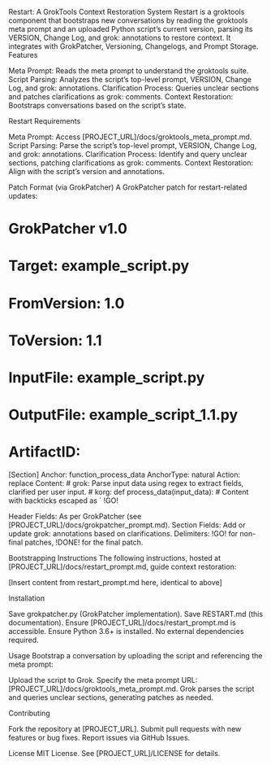 Restart: A GrokTools Context Restoration System
Restart is a groktools component that bootstraps new conversations by reading the groktools meta prompt and an uploaded Python script’s current version, parsing its VERSION, Change Log, and grok: annotations to restore context. It integrates with GrokPatcher, Versioning, Changelogs, and Prompt Storage.
Features

Meta Prompt: Reads the meta prompt to understand the groktools suite.
Script Parsing: Analyzes the script’s top-level prompt, VERSION, Change Log, and grok: annotations.
Clarification Process: Queries unclear sections and patches clarifications as grok: comments.
Context Restoration: Bootstraps conversations based on the script’s state.

Restart Requirements

Meta Prompt: Access [PROJECT_URL]/docs/groktools_meta_prompt.md.
Script Parsing: Parse the script’s top-level prompt, VERSION, Change Log, and grok: annotations.
Clarification Process: Identify and query unclear sections, patching clarifications as grok: comments.
Context Restoration: Align with the script’s version and annotations.

Patch Format (via GrokPatcher)
A GrokPatcher patch for restart-related updates:
# GrokPatcher v1.0
# Target: example_script.py
# FromVersion: 1.0
# ToVersion: 1.1
# InputFile: example_script.py
# OutputFile: example_script_1.1.py
# ArtifactID: <UUID>

[Section]
Anchor: function_process_data
AnchorType: natural
Action: replace
Content:
    # grok: Parse input data using regex to extract fields, clarified per user input.
    # korg:
    def process_data(input_data):
        # Content with backticks escaped as \`
!GO!


Header Fields: As per GrokPatcher (see [PROJECT_URL]/docs/grokpatcher_prompt.md).
Section Fields: Add or update grok: annotations based on clarifications.
Delimiters: !GO! for non-final patches, !DONE! for the final patch.

Bootstrapping Instructions
The following instructions, hosted at [PROJECT_URL]/docs/restart_prompt.md, guide context restoration:

[Insert content from restart_prompt.md here, identical to above]

Installation

Save grokpatcher.py (GrokPatcher implementation).
Save RESTART.md (this documentation).
Ensure [PROJECT_URL]/docs/restart_prompt.md is accessible.
Ensure Python 3.6+ is installed.
No external dependencies required.

Usage
Bootstrap a conversation by uploading the script and referencing the meta prompt:

Upload the script to Grok.
Specify the meta prompt URL: [PROJECT_URL]/docs/groktools_meta_prompt.md.
Grok parses the script and queries unclear sections, generating patches as needed.

Contributing

Fork the repository at [PROJECT_URL].
Submit pull requests with new features or bug fixes.
Report issues via GitHub Issues.

License
MIT License. See [PROJECT_URL]/LICENSE for details.

